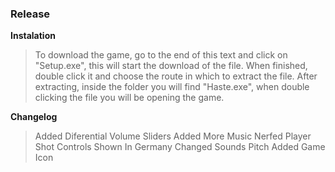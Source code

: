 ### Release

**Instalation**
>To download the game, go to the end of this text and click on "Setup.exe", this will start the download of the file. When finished, double click it and choose the route in which to extract the file. After extracting, inside the folder you will find "Haste.exe", when double clicking the file you will be opening the game.

**Changelog**
>Added Diferential Volume Sliders
>Added More Music
>Nerfed Player Shot
>Controls Shown In Germany
>Changed Sounds Pitch
>Added Game Icon